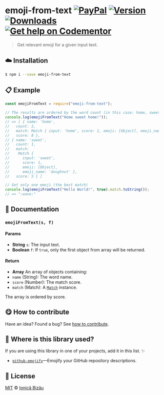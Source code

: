 
# emoji-from-text [![PayPal](https://img.shields.io/badge/%24-paypal-f39c12.svg)][paypal-donations] [![Version](https://img.shields.io/npm/v/emoji-from-text.svg)](https://www.npmjs.com/package/emoji-from-text) [![Downloads](https://img.shields.io/npm/dt/emoji-from-text.svg)](https://www.npmjs.com/package/emoji-from-text) [![Get help on Codementor](https://cdn.codementor.io/badges/get_help_github.svg)](https://www.codementor.io/johnnyb?utm_source=github&utm_medium=button&utm_term=johnnyb&utm_campaign=github)

> Get relevant emoji for a given input text.

## :cloud: Installation

```sh
$ npm i --save emoji-from-text
```


## :clipboard: Example



```js
const emojiFromText = require("emoji-from-text");

// The results are ordered by the word count (in this case: home, sweet).
console.log(emojiFromText("Home sweet home!"));
// => [ { name: 'home',
//   count: 2,
//   match: Match { input: 'home', score: 1, emoji: [Object], emoji_name: 'family' },
//   score: 8 },
// { name: 'sweet',
//   count: 1,
//   match:
//    Match {
//      input: 'sweet',
//      score: 1,
//      emoji: [Object],
//      emoji_name: 'doughnut' },
//   score: 5 } ]

// Get only one emoji (the best match)
console.log(emojiFromText("Hello World!", true).match.toString());
// => ":wave:"
```

## :memo: Documentation


### `emojiFromText(s, f)`

#### Params
- **String** `s`: The input text.
- **Boolean** `f`: If `true`, only the first object from array will be returned.

#### Return
- **Array** An array of objects containing:
 - `name` (String): The word name.
 - `score` (Number): The match score.
 - `match` (Match): A [`Match`](https://github.com/IonicaBizau/emoji-from-word#matchinput) instance.

The array is ordered by score.



## :yum: How to contribute
Have an idea? Found a bug? See [how to contribute][contributing].

## :dizzy: Where is this library used?
If you are using this library in one of your projects, add it in this list. :sparkles:


 - [`github-emojify`](https://github.com/IonicaBizau/github-emojifiy#readme)—Emojify your GitHub repository descriptions.

## :scroll: License

[MIT][license] © [Ionică Bizău][website]

[paypal-donations]: https://www.paypal.com/cgi-bin/webscr?cmd=_s-xclick&hosted_button_id=RVXDDLKKLQRJW
[donate-now]: http://i.imgur.com/6cMbHOC.png

[license]: http://showalicense.com/?fullname=Ionic%C4%83%20Biz%C4%83u%20%3Cbizauionica%40gmail.com%3E%20(http%3A%2F%2Fionicabizau.net)&year=2015#license-mit
[website]: http://ionicabizau.net
[contributing]: /CONTRIBUTING.md
[docs]: /DOCUMENTATION.md
